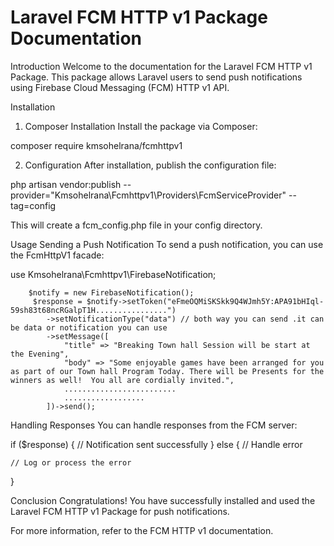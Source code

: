 # Laravel FCM HTTP v1 Package Documentation

Introduction
Welcome to the documentation for the Laravel FCM HTTP v1 Package. This package allows Laravel users to send push notifications using Firebase Cloud Messaging (FCM) HTTP v1 API.

Installation
1. Composer Installation
Install the package via Composer:

composer require kmsohelrana/fcmhttpv1

2. Configuration
After installation, publish the configuration file:

php artisan vendor:publish --provider="Kmsohelrana\Fcmhttpv1\Providers\FcmServiceProvider" --tag=config

This will create a fcm_config.php file in your config directory.

Usage
Sending a Push Notification
To send a push notification, you can use the FcmHttpV1 facade:

use Kmsohelrana\Fcmhttpv1\FirebaseNotification;

        $notify = new FirebaseNotification();
         $response = $notify->setToken("eFmeOQMiSKSkk9Q4WJmh5Y:APA91bHIql-59sh83t68ncRGalpT1H................")
            ->setNotificationType("data") // both way you can send .it can be data or notification you can use
            ->setMessage([
                "title" => "Breaking Town hall Session will be start at the Evening",
                "body" => "Some enjoyable games have been arranged for you as part of our Town hall Program Today. There will be Presents for the winners as well!  You all are cordially invited.",
                .........................
                ..................
            ])->send();

Handling Responses
You can handle responses from the FCM server:

if ($response) {
    // Notification sent successfully
} else {
    // Handle error
    
    // Log or process the error
}

Conclusion
Congratulations! You have successfully installed and used the Laravel FCM HTTP v1 Package for push notifications.

For more information, refer to the FCM HTTP v1 documentation.



